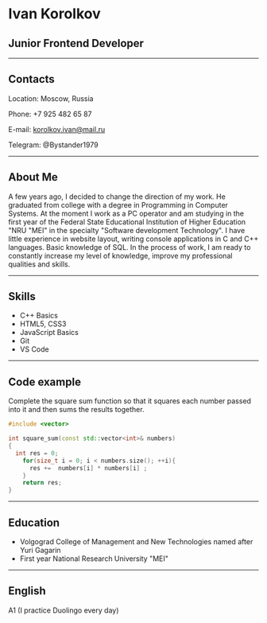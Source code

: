 # Ivan Korolkov

## Junior Frontend Developer
***

## Contacts


Location: Moscow, Russia

Phone: +7 925 482 65 87

E-mail: korolkov.ivan@mail.ru

Telegram: @Bystander1979
***
## About Me


A few years ago, I decided to change the direction of my work.
He graduated from college with a degree in Programming in Computer Systems. At the moment I work as a PC operator and am
studying in the first year of the Federal State Educational Institution of Higher Education "NRU "MEI" in the specialty "Software development Technology".
I have little experience in website layout, writing console applications in C and C++ languages.
Basic knowledge of SQL. In the process of work, I am ready to constantly increase my level of knowledge,
improve my professional qualities and skills.
***
## Skills


* C++ Basics
* HTML5, CSS3
* JavaScript Basics
* Git
* VS Code
***
## Code example


Complete the square sum function so that it squares each number passed into it and then sums the results together.

``` c++
#include <vector>

int square_sum(const std::vector<int>& numbers)
{
  int res = 0;
    for(size_t i = 0; i < numbers.size(); ++i){
      res +=  numbers[i] * numbers[i] ;
    }
    return res;
}
```
***
## Education


* Volgograd College of Management and New Technologies named after Yuri Gagarin
* First year National Research University "MEI"
***
## English



A1 (I practice Duolingo every day)


